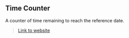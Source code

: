 ## Time Counter

A counter of time remaining to reach the reference date.

> [Link to website](https://victoandrad.github.io/counter)
>>